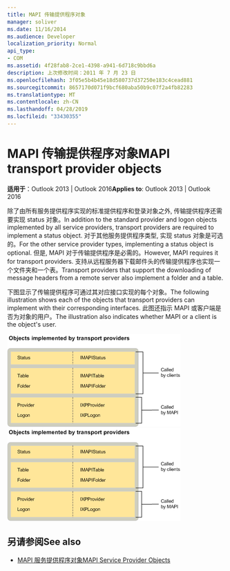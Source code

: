 ```yaml
---
title: MAPI 传输提供程序对象
manager: soliver
ms.date: 11/16/2014
ms.audience: Developer
localization_priority: Normal
api_type:
- COM
ms.assetid: 4f28fab8-2ce1-4398-a941-6d718c9bbd6a
description: 上次修改时间：2011 年 7 月 23 日
ms.openlocfilehash: 3f05e5b4b45e18d580737d37250e183c4cead881
ms.sourcegitcommit: 8657170d071f9bcf680aba50b9c07f2a4fb82283
ms.translationtype: MT
ms.contentlocale: zh-CN
ms.lasthandoff: 04/28/2019
ms.locfileid: "33430355"
---
```

# <a name="mapi-transport-provider-objects"></a><span data-ttu-id="f3ed3-103">MAPI 传输提供程序对象</span><span class="sxs-lookup"><span data-stu-id="f3ed3-103">MAPI transport provider objects</span></span>
  
<span data-ttu-id="f3ed3-104">**适用于**：Outlook 2013 | Outlook 2016</span><span class="sxs-lookup"><span data-stu-id="f3ed3-104">**Applies to**: Outlook 2013 | Outlook 2016</span></span> 
  
<span data-ttu-id="f3ed3-105">除了由所有服务提供程序实现的标准提供程序和登录对象之外, 传输提供程序还需要实现 status 对象。</span><span class="sxs-lookup"><span data-stu-id="f3ed3-105">In addition to the standard provider and logon objects implemented by all service providers, transport providers are required to implement a status object.</span></span> <span data-ttu-id="f3ed3-106">对于其他服务提供程序类型, 实现 status 对象是可选的。</span><span class="sxs-lookup"><span data-stu-id="f3ed3-106">For the other service provider types, implementing a status object is optional.</span></span> <span data-ttu-id="f3ed3-107">但是, MAPI 对于传输提供程序是必需的。</span><span class="sxs-lookup"><span data-stu-id="f3ed3-107">However, MAPI requires it for transport providers.</span></span> <span data-ttu-id="f3ed3-108">支持从远程服务器下载邮件头的传输提供程序也实现一个文件夹和一个表。</span><span class="sxs-lookup"><span data-stu-id="f3ed3-108">Transport providers that support the downloading of message headers from a remote server also implement a folder and a table.</span></span> 
  
<span data-ttu-id="f3ed3-109">下图显示了传输提供程序可通过其对应接口实现的每个对象。</span><span class="sxs-lookup"><span data-stu-id="f3ed3-109">The following illustration shows each of the objects that transport providers can implement with their corresponding interfaces.</span></span> <span data-ttu-id="f3ed3-110">此图还指示 MAPI 或客户端是否为对象的用户。</span><span class="sxs-lookup"><span data-stu-id="f3ed3-110">The illustration also indicates whether MAPI or a client is the object's user.</span></span>
  
<span data-ttu-id="f3ed3-111">![传输提供程序实现的对象](media/amapi_66.gif "传输提供程序实现的对象")</span><span class="sxs-lookup"><span data-stu-id="f3ed3-111">![Objects that transport providers implement](media/amapi_66.gif "Objects that transport providers implement")</span></span>
  
## <a name="see-also"></a><span data-ttu-id="f3ed3-112">另请参阅</span><span class="sxs-lookup"><span data-stu-id="f3ed3-112">See also</span></span>

- [<span data-ttu-id="f3ed3-113">MAPI 服务提供程序对象</span><span class="sxs-lookup"><span data-stu-id="f3ed3-113">MAPI Service Provider Objects</span></span>](mapi-service-provider-objects.md)

